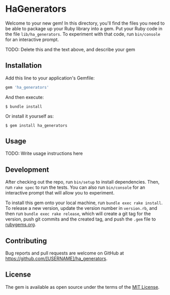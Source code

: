 # HaGenerators

Welcome to your new gem! In this directory, you'll find the files you need to be able to package up your Ruby library into a gem. Put your Ruby code in the file `lib/ha_generators`. To experiment with that code, run `bin/console` for an interactive prompt.

TODO: Delete this and the text above, and describe your gem

## Installation

Add this line to your application's Gemfile:

```ruby
gem 'ha_generators'
```

And then execute:

    $ bundle install

Or install it yourself as:

    $ gem install ha_generators

## Usage

TODO: Write usage instructions here

## Development

After checking out the repo, run `bin/setup` to install dependencies. Then, run `rake spec` to run the tests. You can also run `bin/console` for an interactive prompt that will allow you to experiment.

To install this gem onto your local machine, run `bundle exec rake install`. To release a new version, update the version number in `version.rb`, and then run `bundle exec rake release`, which will create a git tag for the version, push git commits and the created tag, and push the `.gem` file to [rubygems.org](https://rubygems.org).

## Contributing

Bug reports and pull requests are welcome on GitHub at https://github.com/[USERNAME]/ha_generators.

## License

The gem is available as open source under the terms of the [MIT License](https://opensource.org/licenses/MIT).
